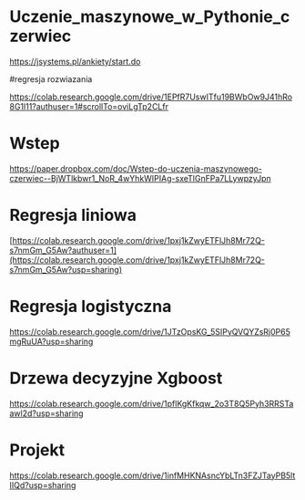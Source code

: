 # Uczenie_maszynowe_w_Pythonie_czerwiec


https://jsystems.pl/ankiety/start.do


#regresja rozwiazania

https://colab.research.google.com/drive/1EPfR7UswITfu19BWbOw9J41hRo8G1l11?authuser=1#scrollTo=oviLgTp2CLfr


# Wstep 

https://paper.dropbox.com/doc/Wstep-do-uczenia-maszynowego-czerwiec--BjWTlkbwr1_NoR_4wYhkWIPIAg-sxeTlGnFPa7LLywpzyJpn



# Regresja liniowa 
[https://colab.research.google.com/drive/1pxj1kZwyETFlJh8Mr72Q-s7nmGm_G5Aw?authuser=1](https://colab.research.google.com/drive/1pxj1kZwyETFlJh8Mr72Q-s7nmGm_G5Aw?usp=sharing)

# Regresja logistyczna

https://colab.research.google.com/drive/1JTzOpsKG_5SIPyQVQYZsRj0P65mgRuUA?usp=sharing


# Drzewa decyzyjne Xgboost

[https://colab.research.google.com/drive/1pflKgKfkqw_2o3T8Q5Pyh3RRSTaawl2d?usp=sharing
](https://colab.research.google.com/drive/1pflKgKfkqw_2o3T8Q5Pyh3RRSTaawl2d?usp=sharing)

# Projekt

https://colab.research.google.com/drive/1infMHKNAsncYbLTn3FZJTayPB5ltIIQd?usp=sharing

